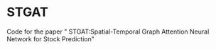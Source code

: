# STGAT
Code for the paper " STGAT:Spatial-Temporal Graph Attention Neural Network for Stock Prediction"
